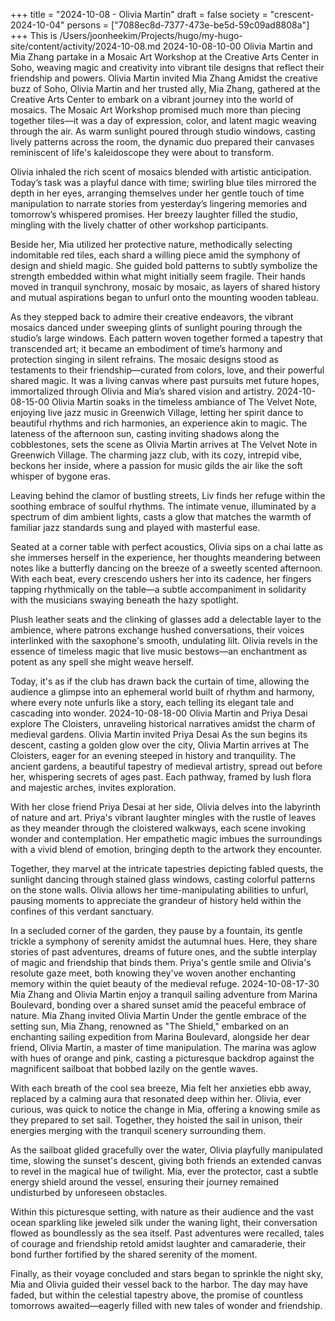 +++
title = "2024-10-08 - Olivia Martin"
draft = false
society = "crescent-2024-10-04"
persons = ["7088ec8d-7377-473e-be5d-59c09ad8808a"]
+++
This is /Users/joonheekim/Projects/hugo/my-hugo-site/content/activity/2024-10-08.md
2024-10-08-10-00
Olivia Martin and Mia Zhang partake in a Mosaic Art Workshop at the Creative Arts Center in Soho, weaving magic and creativity into vibrant tile designs that reflect their friendship and powers.
Olivia Martin invited Mia Zhang
Amidst the creative buzz of Soho, Olivia Martin and her trusted ally, Mia Zhang, gathered at the Creative Arts Center to embark on a vibrant journey into the world of mosaics. The Mosaic Art Workshop promised much more than piecing together tiles—it was a day of expression, color, and latent magic weaving through the air. As warm sunlight poured through studio windows, casting lively patterns across the room, the dynamic duo prepared their canvases reminiscent of life's kaleidoscope they were about to transform.

Olivia inhaled the rich scent of mosaics blended with artistic anticipation. Today’s task was a playful dance with time; swirling blue tiles mirrored the depth in her eyes, arranging themselves under her gentle touch of time manipulation to narrate stories from yesterday’s lingering memories and tomorrow’s whispered promises. Her breezy laughter filled the studio, mingling with the lively chatter of other workshop participants.

Beside her, Mia utilized her protective nature, methodically selecting indomitable red tiles, each shard a willing piece amid the symphony of design and shield magic. She guided bold patterns to subtly symbolize the strength embedded within what might initially seem fragile. Their hands moved in tranquil synchrony, mosaic by mosaic, as layers of shared history and mutual aspirations began to unfurl onto the mounting wooden tableau.

As they stepped back to admire their creative endeavors, the vibrant mosaics danced under sweeping glints of sunlight pouring through the studio’s large windows. Each pattern woven together formed a tapestry that transcended art; it became an embodiment of time’s harmony and protection singing in silent refrains. The mosaic designs stood as testaments to their friendship—curated from colors, love, and their powerful shared magic. It was a living canvas where past pursuits met future hopes, immortalized through Olivia and Mia’s shared vision and artistry.
2024-10-08-15-00
Olivia Martin soaks in the timeless ambiance of The Velvet Note, enjoying live jazz music in Greenwich Village, letting her spirit dance to beautiful rhythms and rich harmonies, an experience akin to magic.
The lateness of the afternoon sun, casting inviting shadows along the cobblestones, sets the scene as Olivia Martin arrives at The Velvet Note in Greenwich Village. The charming jazz club, with its cozy, intrepid vibe, beckons her inside, where a passion for music gilds the air like the soft whisper of bygone eras.

Leaving behind the clamor of bustling streets, Liv finds her refuge within the soothing embrace of soulful rhythms. The intimate venue, illuminated by a spectrum of dim ambient lights, casts a glow that matches the warmth of familiar jazz standards sung and played with masterful ease.

Seated at a corner table with perfect acoustics, Olivia sips on a chai latte as she immerses herself in the experience, her thoughts meandering between notes like a butterfly dancing on the breeze of a sweetly scented afternoon. With each beat, every crescendo ushers her into its cadence, her fingers tapping rhythmically on the table—a subtle accompaniment in solidarity with the musicians swaying beneath the hazy spotlight.

Plush leather seats and the clinking of glasses add a delectable layer to the ambience, where patrons exchange hushed conversations, their voices interlinked with the saxophone's smooth, undulating lilt. Olivia revels in the essence of timeless magic that live music bestows—an enchantment as potent as any spell she might weave herself.

Today, it's as if the club has drawn back the curtain of time, allowing the audience a glimpse into an ephemeral world built of rhythm and harmony, where every note unfurls like a story, each telling its elegant tale and cascading into wonder.
2024-10-08-18-00
Olivia Martin and Priya Desai explore The Cloisters, unraveling historical narratives amidst the charm of medieval gardens.
Olivia Martin invited Priya Desai
As the sun begins its descent, casting a golden glow over the city, Olivia Martin arrives at The Cloisters, eager for an evening steeped in history and tranquility. The ancient gardens, a beautiful tapestry of medieval artistry, spread out before her, whispering secrets of ages past. Each pathway, framed by lush flora and majestic arches, invites exploration.

With her close friend Priya Desai at her side, Olivia delves into the labyrinth of nature and art. Priya's vibrant laughter mingles with the rustle of leaves as they meander through the cloistered walkways, each scene invoking wonder and contemplation. Her empathetic magic imbues the surroundings with a vivid blend of emotion, bringing depth to the artwork they encounter.

Together, they marvel at the intricate tapestries depicting fabled quests, the sunlight dancing through stained glass windows, casting colorful patterns on the stone walls. Olivia allows her time-manipulating abilities to unfurl, pausing moments to appreciate the grandeur of history held within the confines of this verdant sanctuary.

In a secluded corner of the garden, they pause by a fountain, its gentle trickle a symphony of serenity amidst the autumnal hues. Here, they share stories of past adventures, dreams of future ones, and the subtle interplay of magic and friendship that binds them. Priya's gentle smile and Olivia's resolute gaze meet, both knowing they've woven another enchanting memory within the quiet beauty of the medieval refuge.
2024-10-08-17-30
Mia Zhang and Olivia Martin enjoy a tranquil sailing adventure from Marina Boulevard, bonding over a shared sunset amid the peaceful embrace of nature.
Mia Zhang invited Olivia Martin
Under the gentle embrace of the setting sun, Mia Zhang, renowned as "The Shield," embarked on an enchanting sailing expedition from Marina Boulevard, alongside her dear friend, Olivia Martin, a master of time manipulation. The marina was aglow with hues of orange and pink, casting a picturesque backdrop against the magnificent sailboat that bobbed lazily on the gentle waves.

With each breath of the cool sea breeze, Mia felt her anxieties ebb away, replaced by a calming aura that resonated deep within her. Olivia, ever curious, was quick to notice the change in Mia, offering a knowing smile as they prepared to set sail. Together, they hoisted the sail in unison, their energies merging with the tranquil scenery surrounding them.

As the sailboat glided gracefully over the water, Olivia playfully manipulated time, slowing the sunset's descent, giving both friends an extended canvas to revel in the magical hue of twilight. Mia, ever the protector, cast a subtle energy shield around the vessel, ensuring their journey remained undisturbed by unforeseen obstacles.

Within this picturesque setting, with nature as their audience and the vast ocean sparkling like jeweled silk under the waning light, their conversation flowed as boundlessly as the sea itself. Past adventures were recalled, tales of courage and friendship retold amidst laughter and camaraderie, their bond further fortified by the shared serenity of the moment.

Finally, as their voyage concluded and stars began to sprinkle the night sky, Mia and Olivia guided their vessel back to the harbor. The day may have faded, but within the celestial tapestry above, the promise of countless tomorrows awaited—eagerly filled with new tales of wonder and friendship.
